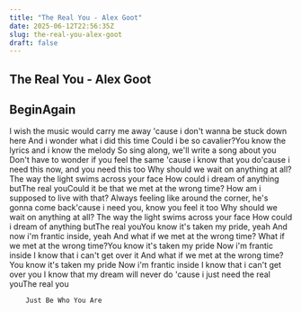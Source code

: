 ```yaml
---
title: "The Real You - Alex Goot"
date: 2025-06-12T22:56:35Z
slug: the-real-you-alex-goot
draft: false
---
```


## The Real You - Alex Goot

## BeginAgain

I wish the music would carry me away
'cause i don't wanna be stuck down here
And i wonder what i did this time
Could i be so cavalier?You know the lyrics and i know the melody
So sing along, we'll write a song about you
Don't have to wonder if you feel the same
'cause i know that you do'cause i need this now, and you need this too
Why should we wait on anything at all?
The way the light swims across your face
How could i dream of anything butThe real youCould it be that we met at the wrong time?
How am i supposed to live with that?
Always feeling like around the corner, he's gonna come back'cause i need you, know you feel it too
Why should we wait on anything at all?
The way the light swims across your face
How could i dream of anything butThe real youYou know it's taken my pride, yeah
And now i'm frantic inside, yeah
And what if we met at the wrong time?
What if we met at the wrong time?You know it's taken my pride
Now i'm frantic inside
I know that i can't get over it
And what if we met at the wrong time?You know it's taken my pride
Now i'm frantic inside
I know that i can't get over you
I know that my dream will never do
'cause i just need the real youThe real you
	
		
		Just Be Who You Are